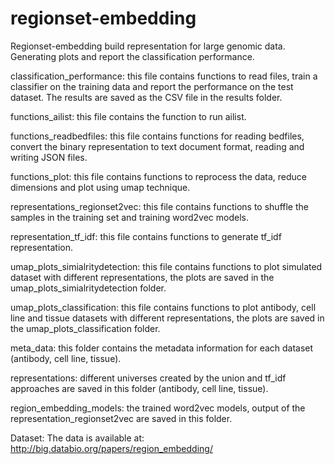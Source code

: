 # regionset-embedding

Regionset-embedding build representation for large genomic data. Generating plots and report the classification performance.

classification_performance: this file contains functions to read files, train a classifier on the training data and report the performance on the test dataset. The results are saved as the CSV file in the results folder.
  
functions_ailist: this file contains the function to run ailist.
  
functions_readbedfiles: this file contains functions for reading bedfiles, convert the binary representation to text document format, reading and writing JSON files. 
  
functions_plot: this file contains functions to reprocess the data, reduce dimensions and plot using umap technique. 
  
representations_regionset2vec: this file contains functions to shuffle the samples in the training set and training word2vec models. 
  
representation_tf_idf: this file contains functions to generate tf_idf representation. 
  
umap_plots_simialritydetection: this file contains functions to plot simulated dataset with different representations, the plots are saved in the umap_plots_simialritydetection folder.
  
umap_plots_classification: this file contains functions to plot antibody, cell line and tissue datasets with different representations, the plots are saved in the umap_plots_classification folder.
  
meta_data: this folder contains the metadata information for each dataset (antibody, cell line, tissue).
  
representations: different universes created by the union and tf_idf approaches are saved in this folder (antibody, cell line, tissue).
  
region_embedding_models: the trained word2vec models, output of the representation_regionset2vec are saved in this folder. 


Dataset:
The data is available at: http://big.databio.org/papers/region_embedding/


